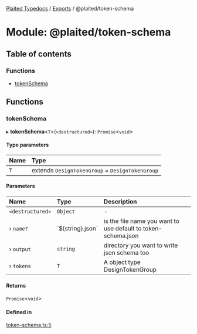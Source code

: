 [Plaited Typedocs](../README.md) / [Exports](../modules.md) / @plaited/token-schema

# Module: @plaited/token-schema

## Table of contents

### Functions

- [tokenSchema](plaited_token_schema.md#tokenschema)

## Functions

### tokenSchema

▸ **tokenSchema**<`T`\>(`«destructured»`): `Promise`<`void`\>

#### Type parameters

| Name | Type |
| :------ | :------ |
| `T` | extends `DesignTokenGroup` = `DesignTokenGroup` |

#### Parameters

| Name | Type | Description |
| :------ | :------ | :------ |
| `«destructured»` | `Object` | - |
| › `name?` | \`${string}.json\` | is the file name you want to use default to token-schema.json |
| › `output` | `string` | directory you want to write json schema too |
| › `tokens` | `T` | A object type DesignTokenGroup |

#### Returns

`Promise`<`void`\>

#### Defined in

[token-schema.ts:5](https://github.com/plaited/plaited/blob/e4dae1e/libs/token-schema/src/token-schema.ts#L5)
